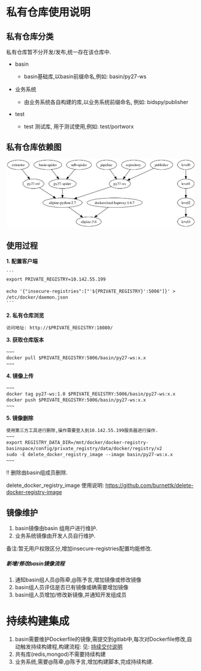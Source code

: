 # 私有仓库使用说明

## 私有仓库分类
私有仓库暂不分开发/发布,统一存在该仓库中.

+ basin
    + basin基础库,以basin前缀命名,例如:
basin/py27-ws

    
+ 业务系统
    + 由业务系统各自构建的库,以业务系统前缀命名, 例如:
bidspy/publisher

+ test
    + test 测试库, 用于测试使用,例如:
    test/portworx

## 私有仓库依赖图


![](/graphics/docker_deps.png)



## 使用过程
**1. 配置客户端**
    
    ```
    export PRIVATE_REGISTRY=10.142.55.199

    echo '{"insecure-registries":["'${PRIVATE_REGISTRY}':5006"]}' > /etc/docker/daemon.json
    ```

**2. 私有仓库浏览**

    访问地址: http://$PRIVATE_REGISTRY:18080/

**3. 获取仓库版本**

    ~~~
    docker pull $PRIVATE_REGISTRY:5006/basin/py27-ws:x.x
    ~~~

**4. 镜像上传**

    ~~~
    docker tag py27-ws:1.0 $PRIVATE_REGISTRY:5006/basin/py27-ws:x.x
    docker push $PRIVATE_REGISTRY:5006/basin/py27-ws:x.x
    ~~~

**5. 镜像删除**

    使用第三方工具进行删除,操作需要登入到10.142.55.199服务器进行操作.
    ~~~
    export REGISTRY_DATA_DIR=/mnt/docker/docker-registry-basinspace/config/private_registry/data/docker/registry/v2
    sudo -E delete_docker_registry_image --image basin/py27-ws:x.x
    ~~~
    
    
!! 删除由basin组成员删除.
    
delete_docker_registry_image 使用说明:
https://github.com/burnettk/delete-docker-registry-image
    
## 镜像维护
1. basin镜像由basin 组用户进行维护.
2. 业务系统镜像由开发人员自行维护.

备注:暂无用户权限区分,增加insecure-registries配置均能修改.

##### 新增/修改basin镜像流程
1. 通知basin组人员@陈牵,@陈予言,增加镜像或修改镜像
2. basin组人员评估是否已有镜像或确需要增加镜像
3. basin组人员增加/修改新镜像,并通知开发组成员



# 持续构建集成

1. basin需要维护Dockerfile的镜像,需提交到gitlab中,每次对Dockerfile修改,自动触发持续构建程,构建流程:
    见:  [持续交付说明](/chi-xu-jiao-fu-shuo-ming.md)
2. 共有库(redis,mongod)不需要持续构建
3. 业务系统,需要@陈牵,@陈予言,增加构建脚本,完成持续构建.




